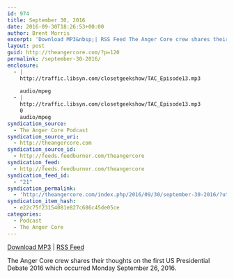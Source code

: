 ```yaml
---
id: 974
title: September 30, 2016
date: 2016-09-30T18:26:53+00:00
author: Brent Morris
excerpt: 'Download MP3&nbsp;| RSS Feed The Anger Core crew shares their thoughts on the first US Presidential Debate 2016 which occurred Monday September 26, 2016.'
layout: post
guid: http://theangercore.com/?p=120
permalink: /september-30-2016/
enclosure:
  - |
    http://traffic.libsyn.com/closetgeekshow/TAC_Episode13.mp3
    
    audio/mpeg
  - |
    http://traffic.libsyn.com/closetgeekshow/TAC_Episode13.mp3
    0
    audio/mpeg
syndication_source:
  - The Anger Core Podcast
syndication_source_uri:
  - http://theangercore.com
syndication_source_id:
  - http://feeds.feedburner.com/theangercore
syndication_feed:
  - http://feeds.feedburner.com/theangercore
syndication_feed_id:
  - "21"
syndication_permalink:
  - 'http://theangercore.com/index.php/2016/09/30/september-30-2016/?utm_source=rss&amp;utm_medium=rss'
syndication_item_hash:
  - e22c75f23154081e827c686c45de05ce
categories:
  - Podcast
  - The Anger Core
---
```

[Download MP3](http://traffic.libsyn.com/closetgeekshow/TAC_Episode13.mp3?utm_source=rss&utm_medium=rss) | [RSS Feed](http://feeds.feedburner.com/theangercore?utm_source=rss&utm_medium=rss)

The Anger Core crew shares their thoughts on the first US Presidential Debate 2016 which occurred Monday September 26, 2016.